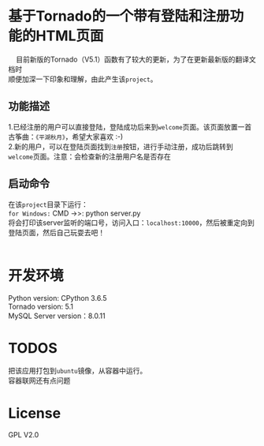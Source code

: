 # 基于Tornado的一个带有登陆和注册功能的HTML页面
&nbsp;&nbsp;&nbsp;&nbsp;目前新版的Tornado（V5.1）函数有了较大的更新，为了在更新最新版的翻译文档时</br>
顺便加深一下印象和理解，由此产生该`project`。
</br>
## 功能描述
1.已经注册的用户可以直接登陆，登陆成功后来到`welcome`页面。该页面放置一首古筝曲：`《平湖秋月》`，希望大家喜欢 :-)</br>
2.新的用户，可以在登陆页面找到`注册`按钮，进行手动注册，成功后跳转到`welcome`页面。注意：会检查新的注册用户名是否存在</br>
## 启动命令
在该`project`目录下运行：</br>
`for Windows:`
CMD ->>: python server.py</br>
将会打印该server监听的端口号，访问入口：`localhost:10000`，然后被重定向到登陆页面，然后自己玩耍去吧！
</br>
</br>
# 开发环境
Python version: CPython 3.6.5</br>
Tornado version: 5.1</br>
MySQL Server version：8.0.11</br>
# TODOS
把该应用打包到`ubuntu`镜像，从容器中运行。</br>
容器联网还有点问题</br>

# License
GPL V2.0</br>